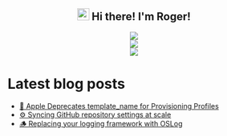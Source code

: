 <h2 align="center"><img src = "https://raw.githubusercontent.com/MartinHeinz/MartinHeinz/master/wave.gif" width = 24px> Hi there! I'm Roger!</h3>

<p align="center">
<img src="https://github-readme-stats.anuraghazra1.vercel.app/api?username=rogerluan&show_icons=true"></br>
<img src="https://github-readme-streak-stats.herokuapp.com/?user=rogerluan"></br>
<img src="https://views.whatilearened.today/views/github/rogerluan/rogerluan.svg"></br>
</p>

<!--

<details><summary>Click to see my Stack Overflow Stats</summary>

![Stack Overflow Card](https://readme-components.vercel.app/api?component=stackoverflow&stackoverflowid=4075379)

</details>

-->

# Latest blog posts

<!-- BLOG-POST-LIST:START -->
- [🛑 Apple Deprecates template_name for Provisioning Profiles](https://www.roger.ml/p/apple-deprecates-template-name)
- [⚙️ Syncing GitHub repository settings at scale](https://www.roger.ml/p/syncing-github-repository-settings)
- [🪵 Replacing your logging framework with OSLog](https://www.roger.ml/p/oslog)
<!-- BLOG-POST-LIST:END -->
